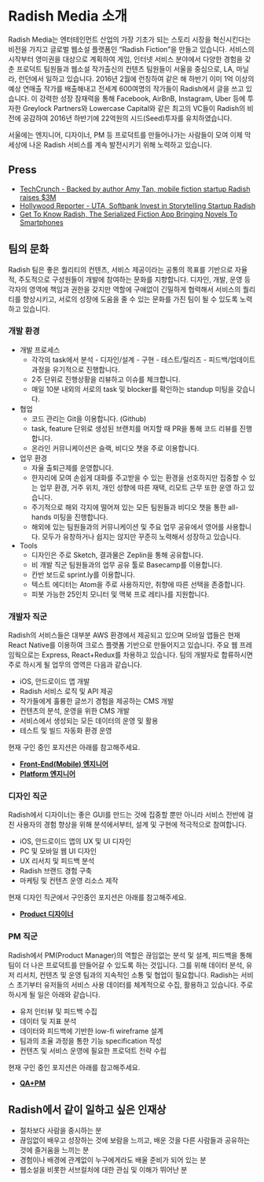 # Radish Media 소개

Radish Media는 엔터테인먼트 산업의 가장 기초가 되는 스토리 시장을 혁신시킨다는 비전을 가지고 글로벌 웹소설 플랫폼인 “Radish Fiction”을 만들고 있습니다. 서비스의 시작부터 영미권을 대상으로 계획하여 게임, 인터넷 서비스 분야에서 다양한 경험을 갖춘 프로덕트 팀원들과 웹소설 작가출신의 컨텐츠 팀원들이 서울을 중심으로, LA, 마닐라, 런던에서 일하고 있습니다. 2016년 2월에 런칭하여 같은 해 하반기 이미 1억 이상의 예상 연매출 작가를 배출해내고 전세계 600여명의 작가들이 Radish에서 글을 쓰고 있습니다. 이 강력한 성장 잠재력을 통해 Facebook, AirBnB, Instagram, Uber 등에  투자한  Greylock Partners와 Lowercase Capital와 같은 최고의 VC들이 Radish의 비전에 공감하여 2016년 하반기에 22억원의 시드(Seed)투자를 유치하였습니다.

서울에는 엔지니어, 디자이너, PM 등 프로덕트를 만들어나가는 사람들이 모여 이제 막 세상에 나온 Radish 서비스를 계속 발전시키기 위해 노력하고 있습니다.


## Press

- [TechCrunch - Backed by author Amy Tan, mobile fiction startup Radish raises $3M](https://techcrunch.com/2017/01/31/radish-seed-funding/)
- [Hollywood Reporter - UTA, Softbank Invest in Storytelling Startup Radish](http://www.hollywoodreporter.com/news/uta-softbank-invest-storytelling-startup-radish-970414)
- [Get To Know Radish, The Serialized Fiction App Bringing Novels To Smartphones](https://www.fastcocreate.com/3068517/get-to-know-radish-the-serialized-fiction-app-bringing-novels-to-smartphones)


## 팀의 문화

Radish 팀은 좋은 퀄리티의 컨텐츠, 서비스 제공이라는 공통의 목표를 기반으로 자율적, 주도적으로 구성원들이 개발에 참여하는 문화를 지향합니다. 디자인, 개발, 운영 등 각자의 영역에 책임과 권한을 갖지만 역할에 구애없이 긴밀하게 협력해서 서비스의 퀄리티를 향상시키고, 서로의 성장에 도움을 줄 수 있는 문화를 가진 팀이 될 수 있도록 노력하고 있습니다.


### 개발 환경

- 개발 프로세스
  - 각각의 task에서 분석 - 디자인/설계 - 구현 - 테스트/릴리즈 - 피드백/업데이트 과정을 유기적으로 진행합니다.
  - 2주 단위로 진행상황을 리뷰하고 이슈를 체크합니다.
  - 매일 10분 내외의 서로의 task 및 blocker를 확인하는 standup 미팅을 갖습니다.
- 협업
  - 코드 관리는 Git을 이용합니다. (Github)
  - task, feature 단위로 생성된 브랜치를 머지할 때 PR을 통해 코드 리뷰를 진행합니다.
  - 온라인 커뮤니케이션은 슬랙, 비디오 챗을 주로 이용합니다.
- 업무 환경
  - 자율 출퇴근제를 운영합니다.
  - 한자리에 모여 손쉽게 대화를 주고받을 수 있는 환경을 선호하지만 집중할 수 있는 업무 환경, 거주 위치, 개인 성향에 따른 재택, 리모트 근무 또한 운영 하고 있습니다.
  - 주기적으로 해외 각지에 떨어져 있는 모든 팀원들과 비디오 챗을 통한 all-hands 미팅을 진행합니다.
  - 해외에 있는 팀원들과의 커뮤니케이션 및 주요 업무 공유에서 영어를 사용합니다. 모두가 유창하거나 쉽지는 않지만 꾸준히 노력해서 성장하고 있습니다.
- Tools
  - 디자인은 주로 Sketch, 결과물은 Zeplin을 통해 공유합니다.
  - 비 개발 직군 팀원들과의 업무 공유 툴로 Basecamp를 이용합니다.
  - 칸반 보드로 sprint.ly를 이용합니다.
  - 텍스트 에디터는 Atom을 주로 사용하지만, 취향에 따른 선택을 존중합니다.
  - 피봇 가능한 25인치 모니터 및 맥북 프로 레티나를 지원합니다.


### 개발자 직군

Radish의 서비스들은 대부분 AWS 환경에서 제공되고 있으며 모바일 앱들은 현재 React Native를 이용하여 크로스 플랫폼 기반으로 만들어지고 있습니다. 
주요 웹 프레임웍으로는 Express, React+Redux를 차용하고 있습니다. 팀의 개발자로 합류하시면 주로 하시게 될 업무의 영역은 다음과 같습니다.

- iOS, 안드로이드 앱 개발
- Radish 서비스 로직 및 API 제공
- 작가들에게 훌륭한 글쓰기 경험을 제공하는 CMS 개발
- 컨텐츠의 분석, 운영을 위한 CMS 개발
- 서비스에서 생성되는 모든 데이터의 운영 및 활용
- 테스트 및 빌드 자동화 환경 운영

현재 구인 중인 포지션은 아래를 참고해주세요.

- **[Front-End(Mobile) 엔지니어](https://github.com/radishmedia/team/blob/master/frontend.md)**
- **[Platform 엔지니어](https://github.com/radishmedia/team/blob/master/backend.md)**



### 디자인 직군

Radish에서 디자이너는 좋은 GUI를 만드는 것에 집중할 뿐만 아니라 서비스 전반에 걸친 사용자의 경험 향상을 위해 분석에서부터, 설계 및 구현에 적극적으로 참여합니다.

- iOS, 안드로이드 앱의 UX 및 UI 디자인
- PC 및 모바일 웹 UI 디자인
- UX 리서치 및 피드백 분석
- Radish 브랜드 경험 구축
- 마케팅 및 컨텐츠 운영 리소스 제작

현재 디자인 직군에서 구인중인 포지션은 아래를 참고해주세요.

- **[Product 디자이너](https://github.com/radishmedia/team/blob/master/productdesigner.md)**



### PM 직군

Radish에서 PM(Product Manager)의 역할은 끊임없는 분석 및 설계, 피드백을 통해 팀이 더 나은 프로덕트를 만들어갈 수 있도록 하는 것입니다. 그를 위해 데이터 분석, 유저 리서치, 컨텐츠 및 운영 팀과의 지속적인 소통 및 협업이 필요합니다. Radish는 서비스 초기부터 유저들의 서비스 사용 데이터를 체계적으로 수집, 활용하고 있습니다. 주로 하시게 될 일은 아래와 같습니다.

- 유저 인터뷰 및 피드백 수집
- 데이터 및 지표 분석
- 데이터와 피드백에 기반한 low-fi wireframe 설계
- 팀과의 조율 과정을 통한 기능 specification 작성
- 컨텐츠 및 서비스 운영에 필요한 프로덕트 전략 수립

현재 구인 중인 포지션은 아래를 참고해주세요.

- **[QA+PM](https://github.com/radishmedia/team/blob/master/pm.md)**



## Radish에서 같이 일하고 싶은 인재상

- 절차보다 사람을 중시하는 분
- 끊임없이 배우고 성장하는 것에 보람을 느끼고, 배운 것을 다른 사람들과 공유하는 것에 즐거움을 느끼는 분
- 경험이나 배경에 관계없이 누구에게라도 배울 준비가 되어 있는 분
- 웹소설을 비롯한 서브컬처에 대한 관심 및 이해가 뛰어난 분

